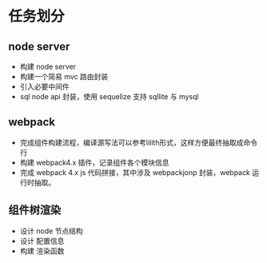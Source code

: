 # 任务划分

## node server

- 构建 node server 
- 构建一个简易 mvc 路由封装
- 引入必要中间件
- sql node api 封装，使用 sequelize 支持 sqllite 与 mysql

## webpack 

- 完成组件构建流程，编译源写法可以参考lilith形式，这样方便最终抽取成命令行
- 构建 webpack4.x 插件，记录组件各个模块信息
- 完成 webpack 4.x js 代码拼接，其中涉及 webpackjonp 封装，webpack 运行时抽取。

## 组件树渲染

- 设计 node 节点结构
- 设计 配置信息
- 构建 渲染函数